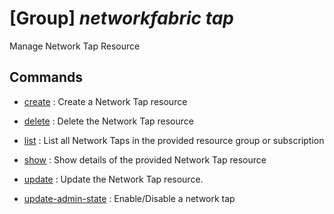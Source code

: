 # [Group] _networkfabric tap_

Manage Network Tap Resource

## Commands

- [create](/Commands/networkfabric/tap/_create.md)
: Create a Network Tap resource

- [delete](/Commands/networkfabric/tap/_delete.md)
: Delete the Network Tap resource

- [list](/Commands/networkfabric/tap/_list.md)
: List all Network Taps in the provided resource group or subscription

- [show](/Commands/networkfabric/tap/_show.md)
: Show details of the provided Network Tap resource

- [update](/Commands/networkfabric/tap/_update.md)
: Update the Network Tap resource.

- [update-admin-state](/Commands/networkfabric/tap/_update-admin-state.md)
: Enable/Disable a network tap
